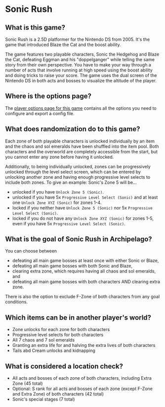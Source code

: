 # Sonic Rush

## What is this game?

Sonic Rush is a 2.5D platformer for the Nintendo DS from 2005. It's the game that introduced Blaze the Cat and the
boost ability.

The game features two playable characters, Sonic the Hedgehog and Blaze the Cat, defeating Eggman and his "doppelganger"
while telling the same story from their own perspective. You have to make your way through a number of acts that involve 
running at high speed using the boost ability and doing tricks to raise your score. The game uses the dual screen of the
Nintendo DS in both acts and bosses to visualize the altitude of the player.

## Where is the options page?

The [player options page for this game](../player-options) contains all the options you need to configure
and export a config file.

## What does randomization do to this game?

Each zone of both playable characters is unlocked individually by an item and the chaos and sol emeralds have been 
shuffled into the item pool. Both characters and the overworld are completely accessible from the start, but you cannot
enter any zone before having it unlocked.

Additionally, to being individually unlocked, zones can be progressively unlocked through the level select screen, which
can be entered by unlocking another zone and having enough progressive level selects to include both zones. To give an
example: Sonic's Zone 5 will be...
- unlocked if you have `Unlock Zone 5 (Sonic)`.
- unlocked if you have 5x `Progressive Level Select (Sonic)` and at least one `Unlock Zone XYZ (Sonic)` for zones 1-4.
- locked if you neither have `Unlock Zone 5 (Sonic)` nor 5x `Progressive Level Select (Sonic)`.
- locked if you do not have any `Unlock Zone XYZ (Sonic)` for zones 1-5, even if you have 5x 
  `Progressive Level Select (Sonic)`.

## What is the goal of Sonic Rush in Archipelago?

You can choose between
- defeating all main game bosses at least once with either Sonic or Blaze,
- defeating all main game bosses with both Sonic and Blaze,
- clearing extra zone, which requires having all chaos and sol emeralds, and
- defeating all main game bosses with both characters AND clearing extra zone.

There is also the option to exclude F-Zone of both characters from any goal conditions.

## Which items can be in another player's world?

- Zone unlocks for each zone for both characters
- Progressive level selects for both characters
- All 7 chaos and 7 sol emeralds
- Granting an extra life for and halving the extra lives of both characters
- Tails abd Cream unlocks and kidnapping

## What is considered a location check?

- All acts and bosses of each zone of both characters, including Extra Zone (45 total)
- Optional: S rank for all acts and bosses of each zone (except F-Zone and Extra Zone) of both characters (42 total)
- Sonic's special stages (7 total)
